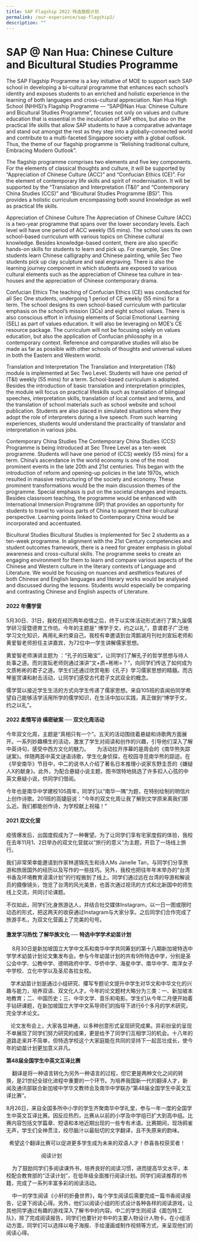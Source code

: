 ```yaml
---
title: SAP Flagship 2022 特选旗舰计划
permalink: /our-experience/sap-flagship2/
description: ""
---
```

# SAP @ Nan Hua: Chinese Culture and Bicultural Studies Programme

The SAP Flagship Programme is a key initiative of MOE to support each SAP school in developing a bi-cultural programme that enhances each school’s identity and exposes students to an enriched and holistic experience in the learning of both languages and cross-cultural appreciation. Nan Hua High School (NHHS)’s Flagship Programme — “SAP@Nan Hua: Chinese Culture and Bicultural Studies Programme”, focuses not only on values and culture education that is essential in the inculcation of SAP ethos, but also on the practical life skills that allow SAP students to have a comparative advantage and stand out amongst the rest as they step into a globally-connected world and contribute to a multi-faceted Singapore society with a global outlook. Thus, the theme of our flagship programme is “Relishing traditional culture, Embracing Modern Outlook”.

The flagship programme comprises two elements and five key components. For the elements of classical thoughts and culture, it will be supported by “Appreciation of Chinese Culture (ACC)” and “Confucian Ethics (CE)”. For the element of contemporary life skills and spirit of modernisation. It will be supported by the “Translation and Interpretation (T&I)” and “Contemporary China Studies (CCS)” and “Bicultural Studies Programme (BS)”. This provides a holistic curriculum encompassing both sound knowledge as well as practical life skills.

Appreciation of Chinese Culture The Appreciation of Chinese Culture (ACC) is a two-year programme that spans over the lower secondary levels. Each level will have one period of ACC weekly (55 mins). The school uses its own school-based curriculum with various topics on Chinese cultural knowledge. Besides knowledge-based content, there are also specific hands-on skills for students to learn and pick up. For example, Sec One students learn Chinese calligraphy and Chinese painting, while Sec Two students pick up clay sculpture and seal engraving. There is also the learning journey component in which students are exposed to various cultural elements such as the appreciation of Chinese tea culture in tea-houses and the appreciation of Chinese contemporary drama.

Confucian Ethics The teaching of Confucian Ethics (CE) was conducted for all Sec One students, undergoing 1 period of CE weekly (55 mins) for a term. The school designs its own school-based curriculum with particular emphasis on the school’s mission (3Cs) and eight school values. There is also conscious effort in infusing elements of Social Emotional Learning (SEL) as part of values education. It will also be leveraging on MOE’s CE resource package. The curriculum will not be focusing solely on values education, but also the application of Confucian philosophy in a contemporary context. Reference and comparative studies will also be made as far as possible with other schools of thoughts and universal values in both the Eastern and Western world.

Translation and Interpretation The Translation and Interpretation (T&I) module is implemented at Sec Two Level. Students will have one period of (T&I) weekly (55 mins) for a term. School-based curriculum is adopted. Besides the introduction of basic translation and interpretation principles, the module will focus on practical lifeskills such as translation of bilingual speeches, interpretation skills, translation of local context and terms, and the translation of school materials such as school website and school publication. Students are also placed in simulated situations where they adopt the role of interpreters during a live speech. From such learning experiences, students would understand the practicality of translator and interpretation in various jobs.

Contemporary China Studies The Contemporary China Studies (CCS) Programme is being introduced at Sec Three Level as a ten-week programme. Students will have one period of (CCS) weekly (55 mins) for a term. China’s ascendance in the world economy is one of the most prominent events in the late 20th and 21st centuries. This began with the introduction of reform and opening-up policies in the late 1970s, which resulted in massive restructuring of the society and economy. These prominent transformations would be the main discussion themes of the programme. Special emphasis is put on the societal changes and impacts. Besides classroom teaching, the programme would be enhanced with International Immersion Programme (IIP) that provides an opportunity for students to travel to various parts of China to augment their bi-cultural perspective. Learning points linked to Contemporary China would be incorporated and accentuated.

Bicultural Studies Bicultural Studies is implemented for Sec 2 students as a ten-week programme. In alignment with the 21st Century competencies and student outcomes framework, there is a need for greater emphasis in global awareness and cross-cultural skills. The programme seeks to create an engaging environment for them to learn and compare various aspects of the Chinese and Western culture in the literary contexts of Language and Literature. We would be focusing on nuances and aesthetics features of both Chinese and English languages and literary works would be analysed and discussed during the lessons. Students would especially be comparing and contrasting Chinese and English aspects of Literature.

#### 2022 年儒学营

5月30日、31日，我校在经历两年疫情之后，终于以实体活动形式进行了第九届儒学研习营暨德育工作坊。今年的主题是“ 博学于文，约之以礼”，意谓君子广泛地学习文化知识，再用礼来约束自己。我校有幸邀请到台湾鹅湖月刊社刘宣妘老师和黄爱智老师担任主讲嘉宾，为72位中一学生讲解儒家思想。

黄爱智老师演讲主题为 ：“孔子的压箱宝”，让同学们了解孔子的哲学思想与待人处事之道。而刘宣妘老师则通过演讲“文+质+彬彬\=？”，向同学们传达了如何成为文质彬彬的君子之道。学生们还通过欣赏电影《孔子》学习儒家思想的精髓。而古琴鉴赏课和射击活动，让同学们感受古代君子文武双全的概念。

儒学营以接近学生生活的方式向学生传递了儒家思想。来自105班的袁闻伯同学希望自己能够活学活用所学的儒学知识，在生活中加以实践，真正做到“博学于文，约之以礼”。


#### 2022 柔情写诗 缜密破案 ── 双文化周活动

今年双文化周，主题是“真相只有一个”。五天的活动围绕着悬疑和诗歌两方面展开。一系列妙趣横生的活动，激发了学生对阅读和创作的兴趣，引导他们深入了解中英诗句，感受中西方文化的魅力。　　为活动拉开序幕的是周会的《南华熊失踪谜案》。伴随两首中英文谜语诗歌，学生化身侦探，在校园寻觅南华熊的踪迹。在《早安南华》节目中，中二的说书人介绍了著名日本推理小说家东野圭吾的《嫌疑人X的献身》。此外，为配合悬疑小说主题，图书馆特地挑选了许多扣人心弦的中英文悬疑小说，供同学们借阅。

今年也是南华中学建校105周年，同学们以“南华一隅”为题，在特别绘制的明信片上创作诗歌。201班的高婕庭说：“今年的双文化周让我了解到文学原来离我们那么近。我们都能创作诗，为学校献上祝福！”

#### 2021 双文化营

疫情爆发后，出国度假成为了一种奢望。为了让同学们享有宅家度假的体验，我校在去年11月1、2日举办的双文化营就以“旅行的意义”为主题，开启了一场线上旅行。

我们非常荣幸能邀请到作家林道锦先生和诗人Ms Janelle Tan，与同学们分享旅游和旅居国外的经历以及写作的一些技巧。另外，我校也把往年年末举办的“台湾书香及环境教育浸濡计划”的行程搬到了线上。同学们通过远在台湾的导游和解说员的摄像镜头，饱览了台湾的风光美景，也首次通过视讯的方式和北新国中的师生线上交流，共同讨论课题。

不仅如此，同学们化身旅游达人，并结合社交媒体Instagram，以一日一图或限时动态的形式，把这两天的收获通过Instagram与大家分享。之后同学们合作完成了旅游手札，为双文化营画上了完美的句号。

#### 激发学习热忱 了解华族文化 ──  特选中学学术幼苗计划

    8月30日是新加坡国立大学中文系和南华中学共同筹划的第十八期新加坡特选中学学术幼苗计划论文集发布会。参与今年幼苗计划的共有9所特选中学，分别是圣公会中学、公教中学、德明政府中学、华侨中学、海星中学、南华中学、南洋女子中学校、立化中学以及圣尼各拉女校。

   学术幼苗计划是通过小组研究、攥写专题论文提升中学生对华文和中华文化的兴趣与能力，培养双语、双文化人才。今年的论文题材大略分为三类：一、新加坡本地教育；二、中国历史；三、中华文学、音乐和电影。学生们从今年二月便开始着手钻研课题，在新加坡国立大学中文系导师们的指导下进行6个多月的学术研究，完全学术论文。

   论文发布会上，大家各显神通，以多种创意形式呈现研究成果。异彩纷呈的呈现不单展现了同学们努力研究的成果，更是给予了同学们互相学习的机会。十八年的道路走来并不简单，但特选学校这个大家庭能在共同的坚持下一起茁壮成长，使今年的幼苗计划更加意义非凡。

**第48届全国学生中英文互译比赛**

    翻译是将一种语言转化为另外一种语言的过程，但它更是两种文化之间的转换，是21世纪全球化进程中重要的一个环节。为培养我国新一代的翻译人才，新闻及通讯部联合新加坡中学华文教师会及南华中学联办“第48届全国学生中英文互译比赛”。

8月26日，来自全国多所中小学的学生齐聚南华中学礼堂，参与一年一度的全国学生中英文互译比赛。因反应热烈，比赛从以前的小学及中学组已扩大到高中组。比赛内容包括文学篇章、短语和本地近期出现的一些专有术语。比赛期间，现场鸦雀无声，学生们全神贯注，绞尽脑汁以最贴切的文字翻译，且不失原来的韵味。

  希望这个翻译比赛可以促进更多学生成为未来的双语人才！恭喜各校获奖者！

                        阅读计划

    为了鼓励同学们多阅读课外书，培养良好的阅读习惯，进而提高华文水平，本校配合教育部的“泛读计划”，在低年级全面推行阅读计划。同学们阅读推荐的书籍，完成了一系列丰富多彩的阅读活动。

    中一的学生阅读《小轩的折叠世界》，每个学生阅读后需要完成一篇书香阅读报告，记录下阅读心得。另外，他们以阅读小组的形式设计各种各样的阅读游戏，让其他同学通过有趣的游戏深入了解书中的内容。中二的学生则阅读《面包特工队》，除了完成阅读报告，同学们也要针对书中的主要人物设计人物卡。在小组活动方面，同学们可以选择以电子海报、手绘漫画或制作视频等方式，来呈现他们的阅读心得。